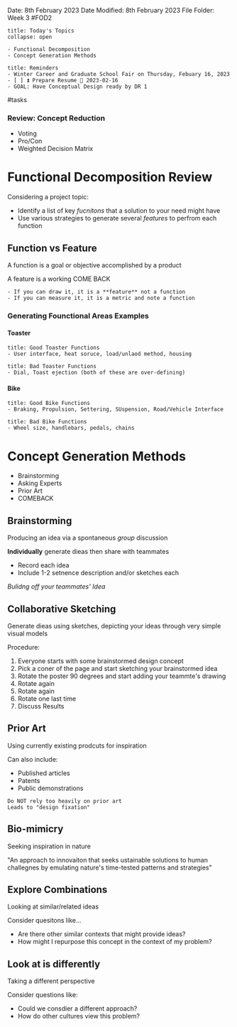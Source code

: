 Date: 8th February 2023
Date Modified: 8th February 2023
File Folder: Week 3
#FOD2  

```ad-abstract
title: Today's Topics
collapse: open

- Functional Decomposition
- Concept Generation Methods

```


```ad-note
title: Reminders
- Winter Career and Graduate School Fair on Thursday, Febuary 16, 2023
- [ ] ⏫ Prepare Resume 📅 2023-02-16
- GOAL: Have Conceptual Design ready by DR 1
```

#tasks 

### Review: Concept Reduction

- Voting
- Pro/Con
- Weighted Decision Matrix

# Functional Decomposition Review

Considering a project topic:

- Identify a list of key *fucnitons* that a solution to your need might have
- Use various strategies to generate several *features* to perfrom each function

## Function vs Feature

A function is a goal or objective accomplished by a product

A feature is a working COME BACK

```ad-note
- If you can draw it, it is a **feature** not a function
- If you can measure it, it is a metric and note a function
```


### Generating Founctional Areas Examples

#### Toaster

```ad-check
title: Good Toaster Functions
- User interface, heat soruce, load/unlaod method, housing
```

```ad-danger
title: Bad Toaster Functions
- Dial, Toast ejection (both of these are over-defining)
```


#### Bike

```ad-check
title: Good Bike Functions
- Braking, Propulsion, Settering, SUspension, Road/Vehicle Interface
```

```ad-danger
title: Bad Bike Functions
- Wheel size, handlebars, pedals, chains
```


# Concept Generation Methods

- Brainstorming
- Asking Experts
- Prior Art
- COMEBACK

## Brainstorming

Producing an idea via a spontaneous *group* discussion

**Individually** generate dieas then share with teammates
- Record each idea
- Include 1-2 setnence description and/or sketches each

*Bulidng off your teammates' Idea*

## Collaborative Sketching

Generate dieas using sketches, depicting your ideas through very simple visual models

Procedure:

1. Everyone starts with some brainstormed design concept
2. Pick a coner of the page and start sketching your brainstormed idea
3. Rotate the poster 90 degrees and start adding your teammte's drawing
4. Rotate again
5. Rotate again
6. Rotate one last time
7. Discuss Results

## Prior Art

Using currently existing prodcuts for inspiration

Can also include:
- Published articles
- Patents
- Public demonstrations

```ad-danger
Do NOT rely too heavily on prior art
Leads to "design fixation"
```

## Bio-mimicry

Seeking inspiration in nature

"An approach to innovaiton that seeks ustainable solutions to human challegnes by emulating nature's time-tested patterns and strategies"

## Explore Combinations

Looking at similar/related ideas

Consider quesitons like...
- Are there other similar contexts that might provide ideas?
- How might I repurpose this concept in the context of my problem?

## Look at is differently

Taking a different perspective

Consider questions like:
- Could we consdier a different approach?
- How do other cultures view this problem?

